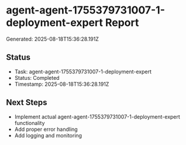 # agent-agent-1755379731007-1-deployment-expert Report

Generated: 2025-08-18T15:36:28.191Z

## Status
- Task: agent-agent-1755379731007-1-deployment-expert
- Status: Completed
- Timestamp: 2025-08-18T15:36:28.191Z

## Next Steps
- Implement actual agent-agent-1755379731007-1-deployment-expert functionality
- Add proper error handling
- Add logging and monitoring
